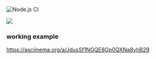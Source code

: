 ![Node.js CI](https://github.com/di122/backend-project-lvl2/workflows/Node.js%20CI/badge.svg)

<a href="https://codeclimate.com/github/di122/backend-project-lvl2/maintainability"><img src="https://api.codeclimate.com/v1/badges/2fabf343226907139d71/maintainability" /></a>

<h3>working example</h3>

https://asciinema.org/a/JdusSf1NGQE8Gp0QXNa8yhB29

